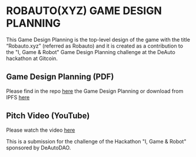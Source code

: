 # ROBAUTO(XYZ) GAME DESIGN PLANNING

This Game Design Planning is the top-level design of the game with the title “Robauto.xyz” (referred as Robauto) and it is created as a contribution to the "I, Game & Robot" Game Design Planning challenge at the DeAuto hackathon at Gitcoin.


## Game Design Planning (PDF)
Please find in the repo [here](https://github.com/ivanmolto/robauto-xyz-mmd/blob/main/robauto-monetization-model-design.pdf) the Game Design Planning or download from IPFS [here](https://ivanmolto.mypinata.cloud/ipfs/QmThT2j3SyqNu8ATUsDh64fC12SsuTd5MVYzSs3SBbChq7)


## Pitch Video (YouTube)
Please watch the video [here]()

This is a submission for the challenge of the Hackathon "I, Game & Robot" sponsored by DeAutoDAO.